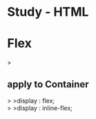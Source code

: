 # Study - HTML
<h1>Flex</h1>
><h2> apply to Container<br></h2>
>   >display : flex;<br>
>   >display : inline-flex;
